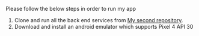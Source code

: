 Please follow the below steps in order to run my app

1. Clone and run all the back end services from [My second repository](https://github.com/YifuYANG/apis_for_FYP).
2. Download and install an android emulator which supports Pixel 4 API 30